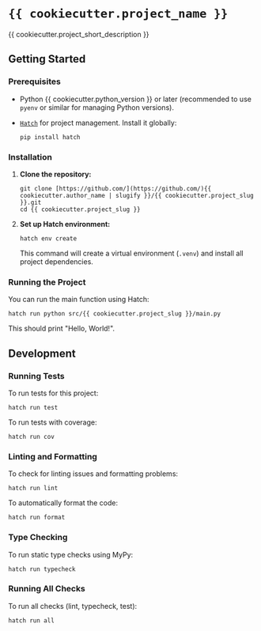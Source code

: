 # `{{ cookiecutter.project_name }}`

{{ cookiecutter.project_short_description }}

## Getting Started

### Prerequisites

* Python {{ cookiecutter.python_version }} or later (recommended to use `pyenv` or similar for managing Python versions).
* [`Hatch`](https://hatch.pypa.io/latest/) for project management. Install it globally:

    ```shell
    pip install hatch
    ```

### Installation

1. **Clone the repository:**

    ```shell
    git clone [https://github.com/](https://github.com/){{ cookiecutter.author_name | slugify }}/{{ cookiecutter.project_slug }}.git
    cd {{ cookiecutter.project_slug }}
    ```

1. **Set up Hatch environment:**

    ```shell
    hatch env create
    ```

    This command will create a virtual environment (`.venv`) and install all project dependencies.

### Running the Project

You can run the main function using Hatch:

```shell
hatch run python src/{{ cookiecutter.project_slug }}/main.py
```

This should print "Hello, World!".

## Development

### Running Tests

To run tests for this project:

```shell
hatch run test
```

To run tests with coverage:

```shell
hatch run cov
```

### Linting and Formatting

To check for linting issues and formatting problems:

```shell
hatch run lint
```

To automatically format the code:

```shell
hatch run format
```

### Type Checking

To run static type checks using MyPy:

```shell
hatch run typecheck
```

### Running All Checks

To run all checks (lint, typecheck, test):

```shell
hatch run all
```
